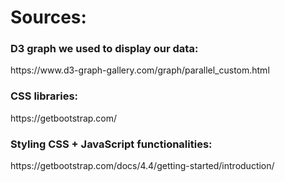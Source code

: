 <h1>Sources:</h1>

<h3>D3 graph we used to display our data:</h3>
https://www.d3-graph-gallery.com/graph/parallel_custom.html

<h3>CSS libraries:</h3>
https://getbootstrap.com/

<h3>Styling CSS + JavaScript functionalities:</h3>
https://getbootstrap.com/docs/4.4/getting-started/introduction/
